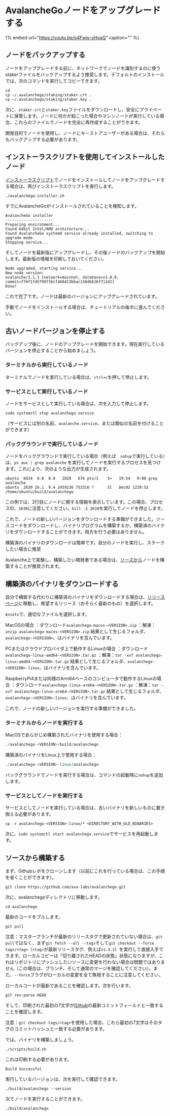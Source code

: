 # AvalancheGoノードをアップグレードする

{% embed url="https://youtu.be/o4Fww-sHoaQ" caption="" %}

## **ノードをバックアップする**

ノードをアップグレードする前に、ネットワークでノードを識別するのに使うstakerファイルをバックアップするよう推奨します。デフォルトのインストールでは、次のコマンドを実行してコピーできます。

```text
cd
cp ~/.avalanchego/staking/staker.crt .
cp ~/.avalanchego/staking/staker.key .
```

次に、`staker.crt`と`staker.key`ファイルをダウンロードし、安全にプライベートに保管します。ノードに何かが起こった場合やマシンノードが実行している場合、これらのファイルでノードを完全に再作成することができます。

開発目的でノードを使用し、ノードにキーストアユーザーがある場合は、それらもバックアップする必要があります。

## インストーラスクリプトを使用してインストールしたノード

[インストーラスクリプト](set-up-node-with-installer.md)でノードをインストールしてノードをアップグレードする場合は、再びインストーラスクリプトを実行します。

```text
./avalanchego-installer.sh
```

すでにAvalancheGoがインストールされていることを検知します。

```text
AvalancheGo installer
---------------------
Preparing environment...
Found 64bit Intel/AMD architecture...
Found AvalancheGo systemd service already installed, switching to upgrade mode.
Stopping service...
```

そしてノードを最新版にアップグレードし、その後ノードのバックアップを開始します。最新版の情報を印刷しておいてください。

```text
Node upgraded, starting service...
New node version:
avalanche/1.1.1 [network=mainnet, database=v1.0.0, commit=f76f1fd5f99736cf468413bbac158d6626f712d2]
Done!
```

これで完了です。ノードは最新のバージョンにアップグレードされています。

手動でノードをインストールする場合は、チュートリアルの後半に進んでください。

## **古いノードバージョンを停止する**

バックアップ後に、ノードのアップグレードを開始できます。現在実行しているバージョンを停止することから始めましょう。

### ターミナルから実行しているノード

ターミナルでノードを実行している場合は、`ctrl+c`を押して停止します。

### サービスとして実行しているノード

ノードをサービスとして実行している場合は、次を入力して停止します。

`sudo systemctl stop avalanchego.service`

（サービスには別の名前、`avalanche.service`、または類似の名前を付けることができます）

### バックグラウンドで実行しているノード

ノードをバックグラウンドで実行している場合（例えば　`nohup`で実行している）は、`ps aux | grep avalanche` を実行してノードを実行するプロセスを見つけます。これにより、次のような出力が生成されます。

```text
ubuntu  6834  0.0  0.0   2828   676 pts/1    S+   19:54   0:00 grep avalanche
ubuntu  2630 26.1  9.4 2459236 753316 ?      Sl   Dec02 1220:52 /home/ubuntu/build/avalanchego
```

この例では、2行目にノードに関する情報を表示しています。この場合、プロセスID、`2630`に注意してください。`kill -2 2630`を実行してノードを停止します。

これで、ノードの新しいバージョンをダウンロードする準備ができました。ソースコードをダウンロードし、バイナリプログラムを構築するか、構築済のバイナリをダウンロードすることができます。両方を行う必要はありません。

構築済のバイナリのダウンロードは簡単です。自分のノードを実行し、ステークしたい場合に推奨

Avalanche上で実験し、構築したい開発者である場合は、[ソースから](upgrade-your-avalanchego-node.md#build-from-source)ノードを構築することが推奨されます。

## **構築済のバイナリをダウンロードする**

自分で構築する代わりに構築済のバイナリをダウンロードする場合は、[リリースページ](https://github.com/ava-labs/avalanchego/releases)に移動し、希望するリリース（おそらく最新のもの）を選択します。

`Assets`で、適切なファイルを選択します。

MacOSの場合  ：ダウンロード`avalanchego-macos-<VERSION>.zip`  ：解凍：`unzip avalanchego-macos-<VERSION>.zip`  結果として生じるフォルダ、`avalanchego-<VERSION>`、はバイナリを含んでいます。

PCまたはクラウドプロバイダ上で動作するLinuxの場合  ：ダウンロード`avalanchego-linux-amd64-<VERSION>.tar.gz`  ：解凍：`tar -xvf avalanchego-linux-amd64-<VERSION>.tar.gz`  結果として生じるフォルダ、`avalanchego-<VERSION>-linux`、はバイナリを含んでいます。

RaspberryPi4または同様のArm64ベースのコンピュータで動作するLinuxの場合  ：ダウンロード`avalanchego-linux-arm64-<VERSION>.tar.gz`  ：解凍：`tar -xvf avalanchego-linux-arm64-<VERSION>.tar.gz`  結果として生じるフォルダ、`avalanchego-<VERSION>-linux`、はバイナリを含んでいます。

これで、ノードの新しいバージョンを実行する準備ができました。

### ターミナルからノードを実行する

MacOSであらかじめ構築されたバイナリを使用する場合：

```cpp
./avalanchego-<VERSION>/build/avalanchego
```

構築済のバイナリをLinux上で使用する場合：

```cpp
./avalanchego-<VERSION>-linux/avalanchego
```

バックグラウンドでノードを実行する場合は、コマンドの起動時に`nohup`を追加します。

### サービスとしてノードを実行する

サービスとしてノードを実行している場合は、古いバイナリを新しいものに置き換える必要があります。

`cp -r avalanchego-<VERSION>-linux/* <DIRECTORY_WITH_OLD_BINARIES>`

次に、`sudo systemctl start avalanchego.service`でサービスを再起動します。

## **ソースから構築する**

まず、Githubレポをクローンします（以前にこれを行っている場合は、この手順を省くことができます）。

```text
git clone https://github.com/ava-labs/avalanchego.git
```

次に、avalanchegoディレクトリに移動します。

```text
cd avalanchego
```

最新のコードをプルします。

```text
git pull
```

注意：マスターブランチが最新のリリースタグで更新されていない場合は、`git pull`ではなく、まず`git fetch --all --tags`そして`git checkout --force tags/<tag>`（`<tag>`が最新リリースタグ、例えば`v1.3.2`）を実行して直接入手できます。ローカルコピーは「切り離されたHEADの状態」状態になりますが、これはリポジトリにプッシュしたいソースに変更を行わない場合は問題ではありません（この場合は、ブランチ、そして通常のマージを確認してください）。また、`--force`フラグがローカルの変更を全て無視することに注意してください。

ローカルコードが最新であることを確認します。次を行います。

```text
git rev-parse HEAD
```

そして、印刷された最初の7文字が[Github](https://github.com/ava-labs/avalanchego)の最新コミットフィールドと一致することを確認します。

注意：`git checkout tags/<tag>`を使用した場合、これら最初の7文字はそのタグのコミットハッシュと一致する必要があります。

では、バイナリを構築しましょう。

```text
./scripts/build.sh
```

これは印刷する必要があります。

```text
Build Successful
```

実行しているバージョンは、次を実行して確認できます。

```text
./build/avalanchego --version
```

次でノードを実行することができます。

```text
./build/avalanchego
```

